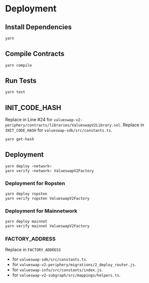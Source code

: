 # Deployment

## Install Dependencies
```bash
yarn
```


## Compile Contracts
```bash
yarn compile
```


## Run Tests
```bash
yarn test
```


## INIT_CODE_HASH
Replace in Line #24 for `valueswap-v2-periphery/contracts/libraries/ValueswapV2Library.sol`.
Replace in `INIT_CODE_HASH` for `valueswap-sdk/src/constants.ts`.
```bash
yarn get-hash
```


## Deployment
```bash
yarn deploy <network>
yarn verify <network> ValueswapV2Factory
```


### Deployment for Ropsten
```bash
yarn deploy ropsten
yarn verify ropsten ValueswapV2Factory
```


### Deployment for Mainnetwork
```bash
yarn deploy mainnet
yarn verify mainnet ValueswapV2Factory
```

### FACTORY_ADDRESS
Replace in `FACTORY_ADDRESS` 
 - for `valueswap-sdk/src/constants.ts`.
 - for `valueswap-v2-periphery/migrations/2_deploy_router.js`.
 - for `valueswap-info/src/constants/index.js`.
 - for `valueswap-v2-subgraph/src/mappings/helpers.ts`.
